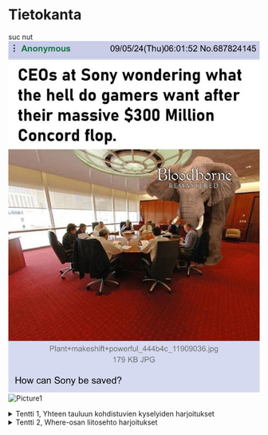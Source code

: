 # Tietokanta
suc nut
![alt](https://github.com/AverageKasper/Tietokanta/blob/main/Pirat_Nation-1831723969499787363-01.jpg)
![Picture1](https://github.com/user-attachments/assets/6b3345d9-53be-43c1-b0b0-a4c30bebb0c6)

<details>
<summary> Tentti 1, Yhteen tauluun kohdistuvien kyselyiden harjoitukset</summary>
  
### 1
select * from goal;
  
![Screenshot 2024-09-16 130633](https://github.com/user-attachments/assets/b419320c-bfad-41d6-af84-42ee717390b8)

### 2
select name, type <br>
from airport <br>
where iso_country = "FI";

![Screenshot 2024-09-16 115340](https://github.com/user-attachments/assets/9175f0be-4fc4-4d2a-904e-28e4c46ab607)

### 3
select name <br>
from airport <br>
where iso_country <br>
like '%FI%' order by name asc;

![image](https://github.com/user-attachments/assets/a83ddf3b-08e0-4f47-aec5-c11c1c307016)

### 4
select name,type <br>
from airport <br>
where iso_country = 'FI' <br>
order by type , name;

![image](https://github.com/user-attachments/assets/7a345703-b68c-4219-8f27-36379e05a737)

### 5
select name <br>
from country <br>
where name like "F%";

![image](https://github.com/user-attachments/assets/4b3f1a3d-30cc-4c28-beee-6cda8cb9653c)

### 6
select name <br>
from country <br>
where name like "%f%";

![image](https://github.com/user-attachments/assets/df8ad6f4-5cc8-4324-bc7c-399b798eac9e)

### 7
select location <br>
from game <br>
where screen_name like "Vesa";

![image](https://github.com/user-attachments/assets/885e3049-3da6-47b3-ac1a-e2e3e5640994)

### 8
select co2_consumed <br>
from game <br>
where screen_name like "Ilkka";

![image](https://github.com/user-attachments/assets/b4e41208-040f-4a1f-9a12-404c1cbf6abf)

### 9
select distinct co2_budget <br>
from game;

![image](https://github.com/user-attachments/assets/9cebbcc3-09b1-439e-bb8c-42aa0c496a8a)

</details>

<details>
<summary> Tentti 2, Where-osan liitosehto harjoitukset</summary>

### 1
select country.name as "country name", airport.name as "airport name" <br>
from country, airport <br>
where country.name = "Iceland" <br>
and airport.iso_country = country.iso_country;

![image](https://github.com/user-attachments/assets/92664947-9985-4e55-82d5-cc461b0a9e6e)

### 2
select airport.name as "airport name" <br>
from airport, country <br>
where country.name = "France" <br>
and airport.iso_country = country.iso_country <br>
and airport.type = "large_airport";

![image](https://github.com/user-attachments/assets/68f856de-2bd6-49b9-a3aa-18a2089ea303)

### 3
select country.name as country_name, airport.name as airport_name <br>
from country, airport <br>
where country.continent = "AN" <br>
and airport.iso_country = country.iso_country;

![image](https://github.com/user-attachments/assets/c62ac0cb-1e96-4695-a6c6-dd5f46146c87)

### 4
select airport.elevation_ft <br>
from airport, game <br>
where game.screen_name = "Heini" <br>
and airport.ident = game.location;

![image](https://github.com/user-attachments/assets/5f9f1696-0d8a-4555-b743-176ded6d0660)

### 5
select airport.elevation_ft * 0.3048 as elevation_m <br>
from airport, game <br>
where game.screen_name = "Heini" <br>
and airport.ident = game.location;

![image](https://github.com/user-attachments/assets/7b19a3e0-1203-4522-a8f5-45db43095041)

### 6
select airport.name <br>
from airport, game <br>
where game.screen_name = "Ilkka" <br>
and game.location = airport.ident;

![image](https://github.com/user-attachments/assets/9c0e73d8-a532-4122-86ae-772cf8cdd48d)

### 7
select country.name <br>
from airport, game, country <br>
where game.screen_name = "Ilkka" <br>
and game.location = airport.ident <br>
and airport.iso_country = country.iso_country;

![image](https://github.com/user-attachments/assets/bf7595f8-8df5-4484-88ed-fdcbfde2431b)

### 8
select goal.name <br>
from goal, goal_reached, game <br>
where game.screen_name = "Heini" <br>
and game.id = goal_reached.game_id <br>
and goal_reached.goal_id = goal.id;

![image](https://github.com/user-attachments/assets/7662f587-0bf2-45f3-88be-ad195391b958)

### 9
select airport.name <br>
from airport, game, goal_reached, goal <br>
where game.location = airport.ident <br>
and goal_reached.game_id = game.id <br>
and goal_reached.goal_id = goal.id <br>
and game.screen_name = "Ilkka" <br>
and goal.name = "CLOUDS";

![image](https://github.com/user-attachments/assets/c675aed9-a8c7-4279-ac2b-9c6753403c16)

### 10
select country.name <br>
from airport, game, goal_reached, goal, country <br>
where game.location = airport.ident <br>
and goal_reached.game_id = game.id <br>
and goal_reached.goal_id = goal.id <br>
and airport.iso_country = country.iso_country <br>
and game.screen_name = "Ilkka" <br>
and goal.name = "CLOUDS";

![image](https://github.com/user-attachments/assets/6b8cb32f-d5f9-40fc-974b-a7292924095e)

</details>
